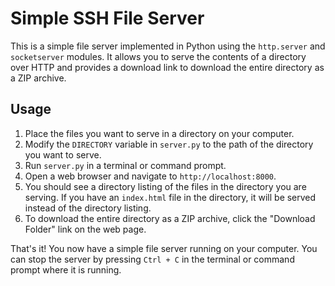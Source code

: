 # Simple SSH File Server

This is a simple file server implemented in Python using the `http.server` and `socketserver` modules. It allows you to serve the contents of a directory over HTTP and provides a download link to download the entire directory as a ZIP archive.

## Usage

1. Place the files you want to serve in a directory on your computer.
2. Modify the `DIRECTORY` variable in `server.py` to the path of the directory you want to serve.
3. Run `server.py` in a terminal or command prompt.
4. Open a web browser and navigate to `http://localhost:8000`.
5. You should see a directory listing of the files in the directory you are serving. If you have an `index.html` file in the directory, it will be served instead of the directory listing.
6. To download the entire directory as a ZIP archive, click the "Download Folder" link on the web page.

That's it! You now have a simple file server running on your computer. You can stop the server by pressing `Ctrl + C` in the terminal or command prompt where it is running.
